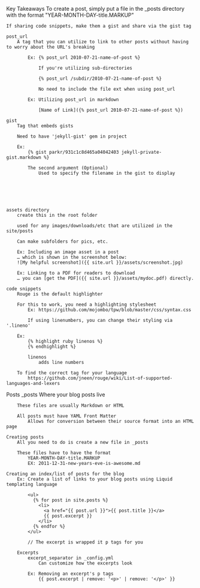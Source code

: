 Key Takeaways
	To create a post, simply put a file in the _posts directory with the format "YEAR-MONTH-DAY-title.MARKUP"

	If sharing code snippets, make them a gist and share via the gist tag

	post_url
		A tag that you can utilize to link to other posts without having to worry about the URL's breaking

			Ex: {% post_url 2010-07-21-name-of-post %}

				If you're utilizing sub-directories

				{% post_url /subdir/2010-07-21-name-of-post %}

				No need to include the file ext when using post_url

			Ex: Utilizing post_url in markdown

				[Name of Link]({% post_url 2010-07-21-name-of-post %})

	gist
		Tag that embeds gists

		Need to have 'jekyll-gist' gem in project

		Ex:
			{% gist parkr/931c1c8d465a04042403 jekyll-private-gist.markdown %}

			The second argument (Optional)
				Used to specify the filename in the gist to display






	assets directory
		create this in the root folder

		used for any images/downloads/etc that are utilized in the site/posts

		Can make subfolders for pics, etc.

		Ex: Including an image asset in a post
		… which is shown in the screenshot below:
		![My helpful screenshot]({{ site.url }}/assets/screenshot.jpg)

		Ex: Linking to a PDF for readers to download
		… you can [get the PDF]({{ site.url }}/assets/mydoc.pdf) directly.

	code snippets
		Rouge is the default highlighter

		For this to work, you need a highlighting stylesheet
			Ex: https://github.com/mojombo/tpw/blob/master/css/syntax.css

			If using linenumbers, you can change their styling via '.lineno'

		Ex:
			{% highlight ruby linenos %}
			{% endhighlight %}

			linenos
				adds line numbers

		To find the correct tag for your language
			https://github.com/jneen/rouge/wiki/List-of-supported-languages-and-lexers

Posts
	_posts
		Where your blog posts live
		
		These files are usually Markdown or HTML
		
		All posts must have YAML Front Matter
			Allows for conversion between their source format into an HTML page

	Creating posts
		All you need to do is create a new file in _posts

		These files have to have the format
			YEAR-MONTH-DAY-title.MARKUP
			EX: 2011-12-31-new-years-eve-is-awesome.md

	Creating an index/list of posts for the blog
		Ex: Create a list of links to your blog posts using Liquid templating language

			<ul>
			  {% for post in site.posts %}
			    <li>
			      <a href="{{ post.url }}">{{ post.title }}</a>
			      {{ post.excerpt }}
			    </li>
			  {% endfor %}
			</ul>

			// The excerpt is wrapped it p tags for you

		Excerpts
			excerpt_separator in _config.yml
				Can customize how the excerpts look

			Ex: Removing an excerpt's p tags
				{{ post.excerpt | remove: '<p>' | remove: '</p>' }}
